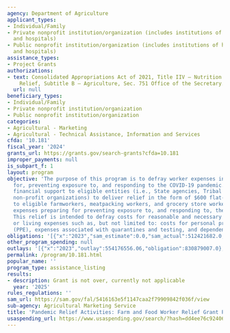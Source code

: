 ```yaml
---
agency: Department of Agriculture
applicant_types:
- Individual/Family
- Private nonprofit institution/organization (includes institutions of higher education
  and hospitals)
- Public nonprofit institution/organization (includes institutions of higher education
  and hospitals)
assistance_types:
- Project Grants
authorizations:
- text: Consolidated Appropriations Act of 2021, Title IIV – Nutrition and Agriculture
    Relief, Subtitle B – Agriculture, Sec. 751 Office of the Secretary.
  url: null
beneficiary_types:
- Individual/Family
- Private nonprofit institution/organization
- Public nonprofit institution/organization
categories:
- Agricultural - Marketing
- Agricultural - Technical Assistance, Information and Services
cfda: '10.181'
fiscal_year: '2024'
grants_url: https://grants.gov/search-grants?cfda=10.181
improper_payments: null
is_subpart_f: 1
layout: program
objective: 'The purpose of this program is to defray worker expenses incurred preparing
  for, preventing exposure to, and responding to the COVID-19 pandemic. FFWR provides
  financial support to eligible entities (i.e., State agencies, Tribal entities, and
  non-profit organizations) to deliver relief in the form of $600 flat-rate payments
  to eligible farmworkers, meatpacking workers, and grocery store workers who incurred
  expenses preparing for preventing exposure to, and responding to, the COVID-19 pandemic.
  This relief is intended to defray costs for reasonable and necessary personal, family,
  or living expenses such as, but not limited to: costs for personal protective equipment
  (PPE), expenses associated with quarantines and testing, and dependent care'
obligations: '[{"x":"2023","sam_estimate":0.0,"sam_actual":512421682.0,"usa_spending_actual":830879007.0},{"x":"2024","sam_estimate":0.0,"sam_actual":0.0,"usa_spending_actual":0.0},{"x":"2025","sam_estimate":0.0,"sam_actual":0.0,"usa_spending_actual":0.0}]'
other_program_spending: null
outlays: '[{"x":"2023","outlay":554176556.06,"obligation":830879007.0},{"x":"2024","outlay":0.0,"obligation":0.0},{"x":"2025","outlay":0.0,"obligation":0.0}]'
permalink: /program/10.181.html
popular_name: ''
program_type: assistance_listing
results:
- description: Grant is not over, currently not applicable
  year: '2025'
rules_regulations: ''
sam_url: https://sam.gov/fal/5416163e5f1147caa2f79909842f036f/view
sub-agency: Agricultural Marketing Service
title: 'Pandemic Relief Activities: Farm and Food Worker Relief Grant Program'
usaspending_url: https://www.usaspending.gov/search/?hash=dd4ee76c92406b2f9a0cc489b144b5ac
---
```

